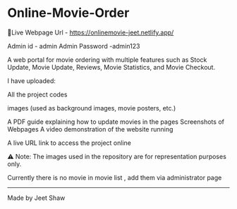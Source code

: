 # Online-Movie-Order
🔗Live Webpage Url - https://onlinemovie-jeet.netlify.app/



Admin id - admin
Admin Password -admin123


A web portal for movie ordering with multiple features such as Stock Update, Movie Update, Reviews, Movie Statistics, and Movie Checkout.

I have uploaded:

All the project codes

 images (used as background images, movie posters, etc.)

A PDF guide explaining how to update movies in the pages
Screenshots of Webpages
A video demonstration of the website running

A live URL link to access the project online


⚠️ Note: The images used in the repository are for representation purposes only.


Currently there is no movie in movie list , add them via administrator page

---

Made by Jeet Shaw
